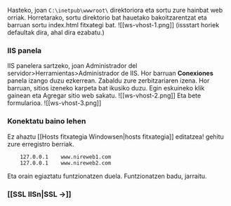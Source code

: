 Hasteko, joan `C:\inetpub\wwwroot\` direktoriora eta sortu zure hainbat web orriak. Horretarako, sortu direktorio bat hauetako bakoitzarentzat eta barruan sortu index.html fitxategi bat.
![[ws-vhost-1.png]]
(issstart horiek defaultak dira, ahal dira ezabatu.)

### IIS panela
IIS panelera sartzeko, joan Administrador del servidor>Herramientas>Administrador de IIS. Hor barruan **Conexiones** panela izango duzu ezkerrean.
Zabaldu zure zerbitzariaren izena. Hor barruan, sitios izeneko karpeta bat ikusiko duzu. Egin eskuineko klik gainean eta Agregar sitio web sakatu.
![[ws-vhost-2.png]]
Eta bete formularioa.
![[ws-vhost-3.png]]

### Konektatu baino lehen
Ez ahaztu [[Hosts fitxategia Windowsen|hosts fitxategia]] editatzea! gehitu zure erregistro berriak.
```
	127.0.0.1    www.nireweb1.com
	127.0.0.1    www.nireweb2.com
```

Eta orain egiaztatu funtzionatzen duela. Funtzionatzen badu, jarraitu.
### [[SSL IISn|SSL ->]]